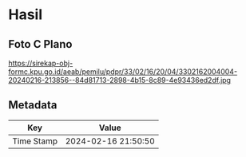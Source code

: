 # Hasil

## Foto C Plano

https://sirekap-obj-formc.kpu.go.id/aeab/pemilu/pdpr/33/02/16/20/04/3302162004004-20240216-213856--84d81713-2898-4b15-8c89-4e93436ed2df.jpg


## Metadata

| Key        | Value               |
| ---------- | ------------------- |
| Time Stamp | 2024-02-16 21:50:50 |



